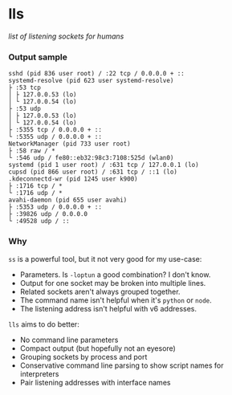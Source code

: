 # lls
*list of listening sockets for humans*

### Output sample

```plain
sshd (pid 836 user root) / :22 tcp / 0.0.0.0 + ::
systemd-resolve (pid 623 user systemd-resolve)
├ :53 tcp
│ ├ 127.0.0.53 (lo)
│ └ 127.0.0.54 (lo)
├ :53 udp
│ ├ 127.0.0.53 (lo)
│ └ 127.0.0.54 (lo)
├ :5355 tcp / 0.0.0.0 + ::
└ :5355 udp / 0.0.0.0 + ::
NetworkManager (pid 733 user root)
├ :58 raw / *
└ :546 udp / fe80::eb32:98c3:7108:525d (wlan0)
systemd (pid 1 user root) / :631 tcp / 127.0.0.1 (lo)
cupsd (pid 866 user root) / :631 tcp / ::1 (lo)
.kdeconnectd-wr (pid 1245 user k900)
├ :1716 tcp / *
└ :1716 udp / *
avahi-daemon (pid 655 user avahi)
├ :5353 udp / 0.0.0.0 + ::
├ :39826 udp / 0.0.0.0
└ :49528 udp / ::
```

### Why

`ss` is a powerful tool, but it not very good for my use-case:
 * Parameters. Is `-loptun` a good combination? I don't know.
 * Output for one socket may be broken into multiple lines.
 * Related sockets aren't always grouped together.
 * The command name isn't helpful when it's `python` or `node`.
 * The listening address isn't helpful with v6 addresses.

`lls` aims to do better:
 * No command line parameters
 * Compact output (but hopefully not an eyesore)
 * Grouping sockets by process and port
 * Conservative command line parsing to show script names for interpreters
 * Pair listening addresses with interface names

